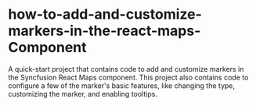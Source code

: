 # how-to-add-and-customize-markers-in-the-react-maps-Component
A quick-start project that contains code to add and customize markers in the Syncfusion React Maps component. This project also contains code to configure a few of the marker's basic features, like changing the type, customizing the marker, and enabling tooltips.
